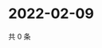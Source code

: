 # 2022-02-09

共 0 条

<!-- BEGIN WEIBO -->
<!-- 最后更新时间 Wed Feb 09 2022 04:11:36 GMT+0800 (China Standard Time) -->

<!-- END WEIBO -->
